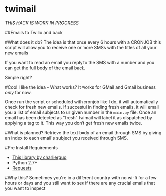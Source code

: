 twimail
=======
*THIS HACK IS WORK IN PROGRESS*

##Emails to Twilio and back

#What does it do?
The idea is that once every 6 hours with a CRONJOB this script will allow you to receive one or more SMSs with the titles of all your new emails

If you want to read an email you reply to the SMS with a number and you can get the full body of the email back.

Simple right?

#Cool I like the idea - What works?
It works for GMail and Gmail business *only* for now.

Once run the script or scheduled with cronjob like I do, it will  automatically check for fresh new emails. 
If succesful in finding fresh emails, it will email you a list of email subjects to ur given number in the ```main.py``` file.
Once an email has been detected as "fresh" twimail will label it as dispatched by applying a tag to it.
This way you don't get fresh new emails twice.

#What is planned?
Retrieve the text body of an email through SMS by giving an index to each email's subject you received through SMS.

#Pre Install Requirements
- [This library by charlierguo](https://github.com/charlierguo/gmail)
- Python 2.7+
- [Requests](http://docs.python-requests.org/en/latest/)

#Why this?
Sometimes you're in a different country with no wi-fi for a few hours or days and you still want to see if there are any crucial emails that you want to inspect




